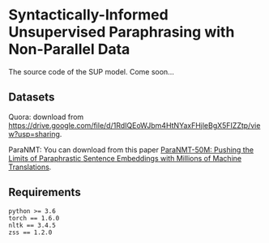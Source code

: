 # Syntactically-Informed Unsupervised Paraphrasing with Non-Parallel Data
The source code of the SUP model. Come soon...

## Datasets
Quora: download from https://drive.google.com/file/d/1RdIQEoWJbm4HtNYaxFHjleBgX5FIZZtp/view?usp=sharing.

ParaNMT: You can download from this paper [ParaNMT-50M: Pushing the Limits of Paraphrastic Sentence Embeddings with Millions of Machine Translations](https://aclanthology.org/P18-1042/).

## Requirements

```shell
python >= 3.6
torch == 1.6.0
nltk == 3.4.5
zss == 1.2.0
```
